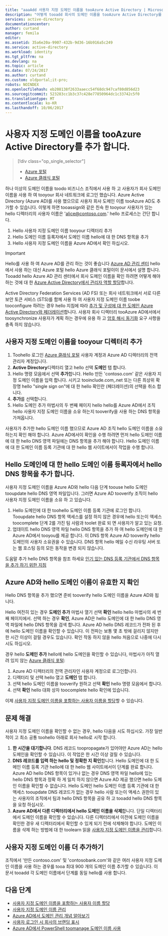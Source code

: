 ```yaml
---
title: "aaaAdd 사용자 지정 도메인 이름을 tooAzure Active Directory | Microsoft Docs"
description: "어떻게 tooadd 회사의 도메인 이름을 tooAzure Active Directory를 지정 하 고 어떻게 tooverify hello 도메인 이름입니다."
services: active-directory
documentationcenter: 
author: curtand
manager: femila
editor: 
ms.assetid: 35a6e20a-9907-432b-9d36-16b916a5c249
ms.service: active-directory
ms.workload: identity
ms.tgt_pltfrm: na
ms.devlang: na
ms.topic: article
ms.date: 07/24/2017
ms.author: curtand
ms.custom: oldportal;it-pro;
robots: NOINDEX
ms.openlocfilehash: eb208138f2633aaecc54f68dc947caf80d856d23
ms.sourcegitcommit: 523283cc1b3c37c428e77850964dc1c33742c5f0
ms.translationtype: MT
ms.contentlocale: ko-KR
ms.lasthandoff: 10/06/2017
---
```

# <a name="add-a-custom-domain-name-tooazure-active-directory"></a>사용자 지정 도메인 이름을 tooAzure Active Directory를 추가 합니다.
> [!div class="op_single_selector"]
> * [Azure 포털](active-directory-domains-add-azure-portal.md)
> * [Azure 클래식 포털](active-directory-add-domain.md)
> 
> 

하나 이상의 도메인 이름을 toodo 비즈니스 조직에서 사용 하 고 사용자가 회사 도메인 이름을 사용 하 여 tooyour 회사 네트워크에 로그인 했습니다. Azure Active Directory (Azure AD)를 사용 했으므로 사용자 회사 도메인 이름 tooAzure AD도 추가할 수 있습니다. 이렇게 하면 tooassign와 같은 친숙 한 tooyour 사용자가 있는 hello 디렉터리의 사용자 이름은 'alice@contoso.com.' hello 프로세스는 간단 합니다.

1. Hello 사용자 지정 도메인 이름 tooyour 디렉터리 추가
2. Hello 도메인 이름 등록자에서 도메인 이름 hello에 대 한 DNS 항목을 추가
3. Hello 사용자 지정 도메인 이름을 Azure AD에서 확인 하십시오.

> [!IMPORTANT]
> Hello를 사용 하 여 Azure AD를 관리 하는 것이 좋습니다 [Azure AD 관리 센터](https://aad.portal.azure.com) hello에서 사용 하는 대신 Azure 포털 hello Azure 클래식 포털이이 문서에서 설명 합니다. Tooadd hello Azure AD 관리 센터에서 회사 도메인 이름을 확인 하려면 어떻게 해야 하는 것에 대 한 [Azure Active Directory에서 관리자 역할 할당](active-directory-domains-add-azure-portal.md)합니다.

Active Directory Federation Services (AD FS) 또는 회사 네트워크에서 서로 다른 보안 토큰 서비스 (STS)를 함께 사용 하 여 사용자 지정 도메인 이름 toobe tooconfigure 하려는 경우 hello 지침에 따라 [추가 및 구성에 대 한 도메인 Azure Active Directory와 페더레이션](active-directory-add-domain-federated.md)합니다. 사용자 회사 디렉터리 tooAzure AD에서에서 toosynchronize 사용자가 계획 하는 경우에 유용 하 고 [암호 해시 동기화](active-directory-aadconnectsync-implement-password-synchronization.md) 요구 사항을 충족 하지 않습니다.

## <a name="add-a-custom-domain-name-tooyour-directory"></a>사용자 지정 도메인 이름을 tooyour 디렉터리 추가
1. Toohello 로그인 [Azure 클래식 포털](https://manage.windowsazure.com/) 사용자 계정과 Azure AD 디렉터리의 전역 관리자 계정입니다.
2. **Active Directory**디렉터리 열고 hello 선택 **도메인** 탭 합니다.
3. Hello 명령 모음에서 선택 **추가**합니다. Hello 만든 'contoso.com' 같은 사용자 지정 도메인 이름을 입력 합니다. 시키고 tooinclude.com,.net 또는 다른 최상위 확장명 hello "single sign on"에 대 한 hello 확인란 (페더레이션)의 선택을 취소 합니다.
4. **추가**를 선택합니다.
5. Hello 도메인 추가 마법사의 두 번째 페이지 hello hello를 Azure AD에서 조직 hello 사용자 지정 도메인 이름을 소유 하는지 tooverify을 사용 하는 DNS 항목을 가져옵니다.

사용자가 추가한 hello 도메인 이름 했으므로 Azure AD 조직 hello 도메인 이름을 소유 하는지 확인 해야 합니다. Azure AD에서이 확인을 수행 하려면 먼저 hello 도메인 이름에 대 한 hello DNS 영역 파일에는 DNS 항목을 추가 해야 합니다. Hello 도메인 이름에 대 한 도메인 이름 등록 기관에 대 한 hello 웹 사이트에서이 작업을 수행 합니다.

## <a name="add-hello-dns-entry-at-hello-domain-name-registrar-for-hello-domain"></a>Hello 도메인에 대 한 hello 도메인 이름 등록자에서 hello DNS 항목을 추가 합니다.
사용자 지정 도메인 이름을 Azure AD와 hello 다음 단계 toouse hello 도메인 tooupdate hello DNS 영역 파일입니다. 그러면 Azure AD tooverify 조직이 hello 사용자 지정 도메인 이름을 소유 하 고 있습니다.

1. Hello 도메인에 대 한 toohello 도메인 이름 등록 기관에 로그인 합니다. Tooupdate hello DNS 항목 액세스를 설정 하지 않은 경우에 hello 또는이 액세스 toocomplete 단계 2를 가진 팀 사람과 toolet 완료 되 면 사용자가 알고 있는 요청.
2. 업데이트 hello DNS 영역 파일 hello DNS 항목을 추가 하 여 hello 도메인에 대 한 Azure AD에서 tooyou를 제공 합니다. 이 DNS 항목 Azure AD tooverify hello 도메인의 사용자 소유권을 수 있습니다. DNS 항목 hello 메일 수신 라우팅 서버 또는 웹 호스팅 등의 모든 동작을 변경 되지 않습니다.

도움말 추가 hello DNS 항목을 참조 하세요 [인기 있는 DNS 등록 기관에서 DNS 항목을 추가 하기 위한 지침](https://support.office.com/article/Create-DNS-records-for-Office-365-when-you-manage-your-DNS-records-b0f3fdca-8a80-4e8e-9ef3-61e8a2a9ab23/)

## <a name="verify-hello-domain-name-with-azure-ad"></a>Azure AD와 hello 도메인 이름이 유효한 지 확인
Hello DNS 항목을 추가 했으면 준비 tooverify hello 도메인 이름을 Azure AD와 됩니다.

Hello 여전히 있는 경우 **도메인 추가** 마법사 열기 선택 **확인** hello hello 마법사의 세 번째 페이지에서. 선택 하는 경우 **확인**, Azure AD은 hello 도메인에 대 한 hello DNS 영역 파일에 hello DNS 항목을 검색 합니다. Azure AD hello DNS 레코드가 전파 된 후에 hello 도메인 이름을 확인할 수 있습니다. 이 전파는 보통 몇 초 밖에 걸리지 않지만 한 시간 이상이 걸릴 경우도 있습니다. 확인 작동 하지 않을 hello 처음으로 나중에 다시 시도 하십시오.

경우 hello **도메인 추가** hello에 hello 도메인을 확인할 수 있습니다, 마법사가 아직 열려 있지 않는 [Azure 클래식 포털](https://manage.windowsazure.com/):

1. Azure AD 디렉터리의 전역 관리자인 사용자 계정으로 로그인합니다.
2. 디렉터리 및 선택 hello 열고 **도메인** 탭 합니다.
3. 선택 hello 도메인 이름을 tooverify 원하고 선택 **확인** hello 명령 모음에서 합니다.
4. 선택 **확인** hello 대화 상자 toocomplete hello 확인에 있습니다.

이제 [사용자 지정 도메인 이름을 포함하는 사용자 이름을 할당](active-directory-add-domain-add-users.md)할 수 있습니다.

## <a name="troubleshooting"></a>문제 해결
사용자 지정 도메인 이름을 확인할 수 없는 경우, hello 다음을 시도 하십시오. 가장 일반적이 고 최소 공통 toohello 아래로 회사 hello로 시작 합니다.

1. **한 시간을 대기합니다**. DNS 레코드 toopropagate가 있어야만 Azure AD는 hello 도메인을 확인할 수 있습니다. 이 작업은 한 시간 이상 걸릴 수 있습니다.
2. **DNS 레코드를 입력 하는 hello 및 정확한 지 확인**합니다. Hello 도메인에 대 한 도메인 이름 등록 기관 hello에 대 한 hello 웹 사이트에서이 단계를 완료 합니다. Azure AD hello DNS 항목이 있거나 없는 경우 DNS 영역 파일 hello에 있는 hello DNS 항목과 정확 하 게 일치 하지 않으면 Azure AD 제공 했으면 hello 도메인 이름을 확인할 수 없습니다. Hello 도메인 hello 도메인 이름 등록 기관에 대 한 액세스 tooupdate DNS 레코드가 없는 경우 hello 사람 또는이 액세스 권한이 있는 사용자의 조직에서 팀과 hello DNS 항목을 공유 하 고 tooadd hello DNS 항목을 요청 하십시오.
3. **Azure AD에서 다른 디렉터리에서 hello 도메인 이름을 삭제**합니다. 단일 디렉터리에서 도메인 이름을 확인할 수 있습니다. 다른 디렉터리에서 이전에 도메인 이름을 확인한 경우 새 디렉터리에서 확인할 수 있게 되기 전에 삭제해야 합니다. 도메인 이름을 삭제 하는 방법에 대 한 toolearn 읽을 [사용자 지정 도메인 이름을 관리](active-directory-add-manage-domain-names.md)합니다.

## <a name="add-more-custom-domain-names"></a>사용자 지정 도메인 이름 더 추가하기
조직에서 '만든 contoso.com' 및 'contosobank.com'와 같은 여러 사용자 지정 도메인 이름을 사용 하는 경우를 tooa 최대 900 개의 도메인 이름 추가할 수 있습니다. 이 문서 tooadd 각 도메인 이름에서 단계를 동일 hello를 사용 합니다.

## <a name="next-steps"></a>다음 단계
* [사용자 지정 도메인 이름을 포함하는 사용자 이름 할당](active-directory-add-domain-add-users.md)
* [사용자 지정 도메인 이름 관리](active-directory-add-manage-domain-names.md)
* [Azure AD에서 도메인 관리 개념 알아보기](active-directory-add-domain-concepts.md)
* [사용자 로그인 시 회사의 브랜딩 표시](active-directory-add-company-branding.md)
* [Azure AD에서 PowerShell toomanage 도메인 이름 사용](https://msdn.microsoft.com/library/azure/e1ef403f-3347-4409-8f46-d72dafa116e0#BKMK_ManageDomains)

